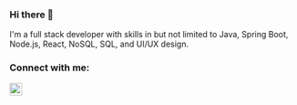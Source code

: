 ### Hi there 👋

I'm a full stack developer with skills in but not limited to Java, Spring Boot, Node.js, React, NoSQL, SQL, and UI/UX design.

### Connect with me:

[<img align="left" alt="codeSTACKr | LinkedIn" width="22px" src="https://cdn.jsdelivr.net/npm/simple-icons@v3/icons/linkedin.svg" />][linkedin]

</br>

[linkedin]: https://www.linkedin.com/in/kevinsong21/
